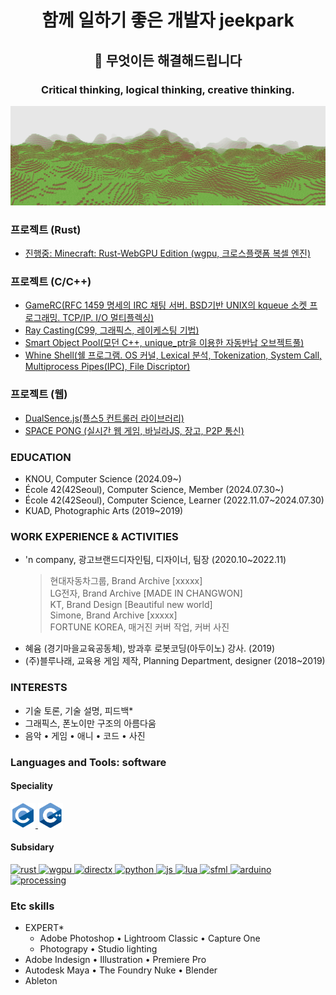 <h1 align="center">함께 일하기 좋은 개발자 jeekpark</h1>
<h2 align="center">🎯 무엇이든 해결해드립니다</h1>
<h3 align="center">Critical thinking, logical thinking, creative thinking.</h3>

<img src="https://github.com/jeekpark/jeekpark/blob/main/image_wide.jpg">

### 프로젝트 (Rust)
- [진행중: Minecraft: Rust-WebGPU Edition (wgpu, 크로스플랫폼 복셀 엔진)](https://github.com/ft-vox)

### 프로젝트 (C/C++)
- [GameRC(RFC 1459 명세의 IRC 채팅 서버. BSD기반 UNIX의 kqueue 소켓 프로그래밍. TCP/IP. I/O 멀티플렉싱)](https://github.com/jeekpark/GameRC-IRC-Server)
- [Ray Casting(C99, 그래픽스, 레이케스팅 기법)](https://github.com/jeekpark/42Seoul-cub3D)
- [Smart Object Pool(모던 C++, unique_ptr을 이용한 자동반납 오브젝트풀)](https://github.com/jeekpark/SmartObjectPool)
- [Whine Shell(쉘 프로그램. OS 커널, Lexical 분석, Tokenization, System Call, Multiprocess Pipes(IPC), File Discriptor)]()

### 프로젝트 (웹)
- [DualSence.js(플스5 컨트롤러 라이브러리)](https://github.com/jeekpark/DualSense.js)
- [SPACE PONG (실시간 웹 게임, 바닐라JS, 장고, P2P 통신)](https://github.com/space-pong/SpacePong)

### EDUCATION
- KNOU, Computer Science (2024.09~)
- École 42(42Seoul), Computer Science, Member (2024.07.30~)
- École 42(42Seoul), Computer Science, Learner (2022.11.07~2024.07.30)
- KUAD, Photographic Arts (2019~2019)

### WORK EXPERIENCE & ACTIVITIES
- 'n company, 광고브랜드디자인팀, 디자이너, 팀장 (2020.10~2022.11)
  > 현대자동차그룹, Brand Archive [xxxxx]<br>
  > LG전자, Brand Archive [MADE IN CHANGWON]<br>
  > KT, Brand Design [Beautiful new world]<br>
  > Simone, Brand Archive [xxxxx]<br>
  > FORTUNE KOREA, 매거진 커버 작업, 커버 사진<br>
- 혜윰 (경기마을교육공동체), 방과후 로봇코딩(아두이노) 강사. (2019)
- (주)블루나래, 교육용 게임 제작, Planning Department, designer (2018~2019)

### INTERESTS
- 기술 토론, 기술 설명, 피드백*
- 그래픽스, 폰노이만 구조의 아름다움
- 음악 • 게임 • 애니 • 코드 • 사진


<h3 align="left">Languages and Tools: software</h3>
<h4 align="left">Speciality</h4>
<p align="left">
  <a href="https://www.cprogramming.com/" target="_blank" rel="noreferrer"> 
    <img src="https://raw.githubusercontent.com/devicons/devicon/master/icons/c/c-original.svg" alt="c" width="40" height="40"/> 
  </a> 
  <a href="https://www.w3schools.com/cpp/" target="_blank" rel="noreferrer"> 
    <img src="https://raw.githubusercontent.com/devicons/devicon/master/icons/cplusplus/cplusplus-original.svg" alt="cplusplus" width="40" height="40"/> 
  </a>
</p>
<h4 align="left">Subsidary</h4>
<p align="left">
  <a href="https://www.rust-lang.org" target="_blank" rel="noreferrer"> 
    <img src="https://www.vectorlogo.zone/logos/rust-lang/rust-lang-vertical.svg" alt="rust" width="35" height="40"/> 
  </a> 
  <a href="https://www.wgpu.rs" target="_blank" rel="noreferrer"> 
    <img src="https://wgpu.rs/logo.min.svg" alt="wgpu" width="35" height="40"/> 
  </a> 
  <a href="https://developer.nvidia.com/directx" target="_blank" rel="noreferrer"> 
    <img src="https://upload.wikimedia.org/wikipedia/ko/0/01/Directx9.png" alt="directx" width="40" height="40"/>
  </a>
  <a href="https://www.python.org" target="_blank" rel="noreferrer"> 
    <img src="https://www.vectorlogo.zone/logos/python/python-vertical.svg" alt="python" width="35" height="40"/> 
  </a> 
  <a href="https://developer.mozilla.org/ko/docs/Web/JavaScript" target="_blank" rel="noreferrer"> 
    <img src="https://www.vectorlogo.zone/logos/jsfoundation/jsfoundation-icon.svg" alt="js" width="35" height="40"/> 
  </a>
  <a href="https://lua.org" target="_blank" rel="noreferrer"> 
    <img src="https://www.vectorlogo.zone/logos/lua/lua-icon.svg" alt="lua" width="40" height="40"/> 
  </a> 
  <a href="https://www.sfml-dev.org" target="_blank" rel="noreferrer"> 
      <img src="https://upload.wikimedia.org/wikipedia/commons/a/a0/SFML_Logo.svg" alt="sfml" width="40" height="40"/> 
  </a> 
  <a href="https://www.arduino.cc/" target="_blank" rel="noreferrer"> 
    <img src="https://www.vectorlogo.zone/logos/arduino/arduino-official.svg" alt="arduino" width="40" height="27"/>
  </a>
  <a href="http://processing.org/" target="_blank" rel="noreferrer"> 
    <img src="https://upload.wikimedia.org/wikipedia/commons/c/cb/Processing_2021_logo.svg" alt="processing" width="40" height="40"/>
  </a>
</p>

<h3 align="left">Etc skills</h3>

- EXPERT*
  - Adobe Photoshop • Lightroom Classic • Capture One 
  - Photograpy • Studio lighting
- Adobe Indesign • Illustration • Premiere Pro
- Autodesk Maya • The Foundry Nuke • Blender
- Ableton

